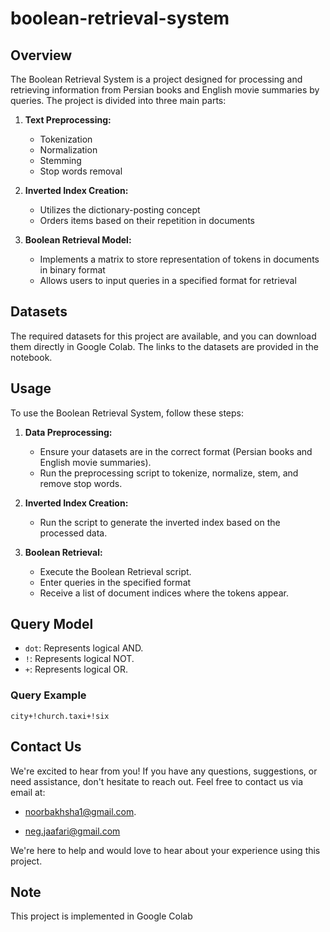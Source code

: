 # boolean-retrieval-system

## Overview

The Boolean Retrieval System is a project designed for processing and retrieving information from Persian books and English movie summaries by queries. The project is divided into three main parts:

1. **Text Preprocessing:**
   - Tokenization
   - Normalization
   - Stemming
   - Stop words removal

2. **Inverted Index Creation:**
   - Utilizes the dictionary-posting concept
   - Orders items based on their repetition in documents

3. **Boolean Retrieval Model:**
   - Implements a matrix to store representation of tokens in documents in binary format
   - Allows users to input queries in a specified format for retrieval
  
## Datasets

The required datasets for this project are available, and you can download them directly in Google Colab. The links to the datasets are provided in the notebook.

## Usage

To use the Boolean Retrieval System, follow these steps:

1. **Data Preprocessing:**
   - Ensure your datasets are in the correct format (Persian books and English movie summaries).
   - Run the preprocessing script to tokenize, normalize, stem, and remove stop words.

2. **Inverted Index Creation:**
   - Run the script to generate the inverted index based on the processed data.

3. **Boolean Retrieval:**
   - Execute the Boolean Retrieval script.
   - Enter queries in the specified format
   - Receive a list of document indices where the tokens appear.

## Query Model

- `dot`: Represents logical AND.
- `!`: Represents logical NOT.
- `+`: Represents logical OR.

### Query Example
`city+!church.taxi+!six`

## Contact Us
We're excited to hear from you! If you have any questions, suggestions, or need assistance, don't hesitate to reach out.
Feel free to contact us via email at:

- noorbakhsha1@gmail.com.

- neg.jaafari@gmail.com
  
We're here to help and would love to hear about your experience using this project.

## Note

This project is implemented in Google Colab


